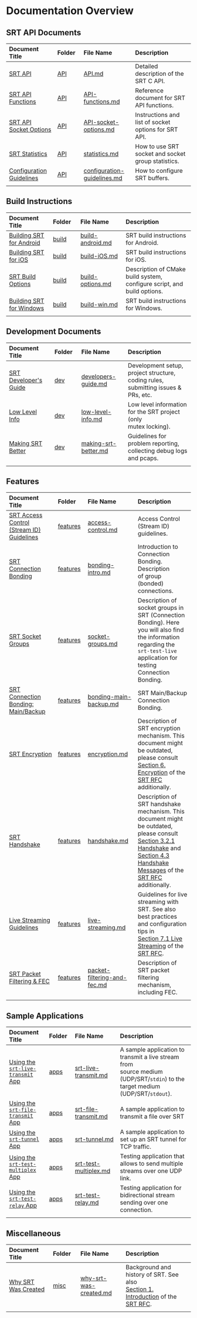 # Documentation Overview

## SRT API Documents

| Document Title                                         |            Folder             | File Name                                          | Description                                          |
| :----------------------------------------------------- | :---------------------------- | :------------------------------------------------- | :--------------------------------------------------- |
| [SRT API](API/API.md)                                  |          [API](API/)          | [API.md](API/API.md)                               | Detailed description of the SRT C API.               |
| [SRT API Functions](API/API-functions.md)              |          [API](API/)          | [API-functions.md](API/API-functions.md)           | Reference document for SRT API functions.            |
| [SRT API Socket Options](API/API-socket-options.md)    |          [API](API/)          | [API-socket-options.md](API/API-socket-options.md) | Instructions and list of socket options for SRT API. |
| [SRT Statistics](API/statistics.md)                    |          [API](API/)          | [statistics.md](API/statistics.md)                 | How to use SRT socket and socket group statistics.   |
| [Configuration Guidelines](API/configuration-guidelines.md) |     [API](API/)          | [configuration-guidelines.md](API/configuration-guidelines.md) | How to configure SRT buffers.            |
| <img width=200px height=1px/>                          | <img width=100px height=1px/> | <img width=200px height=1px/>                      | <img width=500px height=1px/>                        |

## Build Instructions

| Document Title                                     |            Folder             | File Name                                  | Description                                                  |
| :------------------------------------------------- | :---------------------------- | :----------------------------------------- | :----------------------------------------------------------- |
| [Building SRT for Android](build/build-android.md) |        [build](build/)        | [build-android.md](build/build-android.md) | SRT build instructions for Android.                          |
| [Building SRT for iOS](build/build-iOS.md)         |        [build](build/)        | [build-iOS.md](build/build-iOS.md)         | SRT build instructions for iOS.                              |
| [SRT Build Options](build/build-options.md)        |        [build](build/)        | [build-options.md](build/build-options.md) | Description of CMake build system, configure script, and<br />build options. |
| [Building SRT for Windows](build/build-win.md)     |        [build](build/)        | [build-win.md](build/build-win.md)         | SRT build instructions for Windows.                          |
| <img width=200px height=1px/>                      | <img width=100px height=1px/> | <img width=200px height=1px/>              | <img width=500px height=1px/>                                |

## Development Documents

| Document Title                                   |            Folder             | File Name                                        | Description                                                  |
| :----------------------------------------------- | :---------------------------- | :----------------------------------------------- | :----------------------------------------------------------- |
| [SRT Developer's Guide](dev/developers-guide.md) |          [dev](dev/)          | [developers-guide.md](dev/developers-guide.md)   | Development setup, project structure, coding rules,<br />submitting issues & PRs, etc. |
| [Low Level Info](dev/low-level-info.md)          |          [dev](dev/)          | [low-level-info.md](dev/low-level-info.md)       | Low level information for the SRT project (only<br />mutex locking). |
| [Making SRT Better](dev/making-srt-better.md)    |          [dev](dev/)          | [making-srt-better.md](dev/making-srt-better.md) | Guidelines for problem reporting, collecting debug logs<br />and pcaps. |
| <img width=200px height=1px/>                    | <img width=100px height=1px/> | <img width=200px height=1px/>                    | <img width=500px height=1px/>                                |

## Features

| Document Title                                               |            Folder             | File Name                                                    | Description                                                  |
| :----------------------------------------------------------- | :---------------------------- | :----------------------------------------------------------- | :----------------------------------------------------------- |
| [SRT Access Control<br /> (Stream ID) Guidelines](features/access-control.md) |     [features](features/)     | [access-control.md](features/access-control.md)              | Access Control (Stream ID) guidelines.                       |
| [SRT Connection Bonding](features/bonding-intro.md)          |     [features](features/)     | [bonding-intro.md](features/bonding-intro.md)                | Introduction to Connection Bonding. Description<br />of group (bonded) connections. |
| [SRT Socket Groups](features/socket-groups.md)               |     [features](features/)     | [socket-groups.md](features/socket-groups.md)                | Description of socket groups in SRT (Connection<br />Bonding). Here you will also find the information<br />regarding the `srt-test-live` application for testing<br />Connection Bonding. |
| [SRT Connection Bonding: Main/Backup][main-backup]           |     [features](features/)     | [bonding-main-backup.md][main-backup]                        | SRT Main/Backup Connection Bonding.                          |
| [SRT Encryption](features/encryption.md)                     |     [features](features/)     | [encryption.md](features/encryption.md)                      | Description of SRT encryption mechanism. This<br />document might be outdated, please consult<br />[Section 6. Encryption][srt-rfc-sec-6] of the [SRT RFC][srt-rfc] additionally. |
| [SRT Handshake](features/handshake.md)                       |     [features](features/)     | [handshake.md](features/handshake.md)                        | Description of SRT handshake mechanism. This<br />document might be outdated, please consult<br />[Section 3.2.1 Handshake][srt-rfc-sec-3-2-1] and<br />[Section 4.3 Handshake Messages](https://datatracker.ietf.org/doc/html/draft-sharabayko-srt-00#section-4.3) of the<br />[SRT RFC][srt-rfc] additionally. |
| [Live Streaming <br /> Guidelines](features/live-streaming.md) |   [features](features/)     | [live-streaming.md](features/live-streaming.md)              | Guidelines for live streaming with SRT. See also<br />best practices and configuration tips in<br />[Section 7.1 Live Streaming](https://datatracker.ietf.org/doc/html/draft-sharabayko-srt-00#section-7.1) of the [SRT RFC][srt-rfc]. |
| [SRT Packet <br /> Filtering & FEC][packet-filter]           |     [features](features/)     | [packet-filtering-and-fec.md][packet-filter]                 | Description of SRT packet filtering mechanism,<br />including FEC. |
| <img width=200px height=1px/>                                | <img width=100px height=1px/> | <img width=200px height=1px/>                                | <img width=500px height=1px/>                                |

## Sample Applications

| Document Title                                                         |            Folder     | File Name                                           | Description                                                   |
| :--------------------------------------------------------------------- | :-------------------- | :-------------------------------------------------- | :------------------------------------------------------------ |
| [Using the<br /> `srt-live-transmit` App](apps/srt-live-transmit.md)   | [apps](apps/)         | [srt-live-transmit.md](apps/srt-live-transmit.md)   | A sample application to transmit a live stream from<br />source medium (UDP/SRT/`stdin`) to the target medium<br />(UDP/SRT/`stdout`). |
| [Using the<br /> `srt-file-transmit` App](apps/srt-file-transmit.md)   | [apps](apps/)         | [srt-file-transmit.md](apps/srt-file-transmit.md)   | A sample application to transmit a file over SRT              |
| [Using the<br /> `srt-tunnel` App](apps/srt-tunnel.md)                 | [apps](apps/)         | [srt-tunnel.md](apps/srt-tunnel.md)                 | A sample application to set up an SRT tunnel for TCP traffic. |
| [Using the<br /> `srt-test-multiplex` App](apps/srt-test-multiplex.md) | [apps](apps/)         | [srt-test-multiplex.md](apps/srt-test-multiplex.md) | Testing application that allows to send multiple streams over one UDP link. |
| [Using the<br /> `srt-test-relay` App](apps/srt-test-relay.md)         | [apps](apps/)         | [srt-test-relay.md](apps/srt-test-relay.md)         | Testing application for bidirectional stream sending over one connection.   |
| <img width=200px height=1px/>                                  | <img width=100px height=1px/> | <img width=200px height=1px/>                       | <img width=500px height=1px/>                                      |

## Miscellaneous

| Document Title                                     |            Folder             | File Name                                             | Description                                                  |
| :------------------------------------------------- | :---------------------------- | :---------------------------------------------------- | :----------------------------------------------------------- |
| [Why SRT Was Created](misc/why-srt-was-created.md) |         [misc](misc/)         | [why-srt-was-created.md](misc/why-srt-was-created.md) | Background and history of SRT. See also<br />[Section 1. Introduction][srt-rfc-sec-1] of the [SRT RFC][srt-rfc]. |
| <img width=200px height=1px/>                      | <img width=100px height=1px/> | <img width=200px height=1px/>                         | <img width=500px height=1px/>                                |


[srt-rfc]: https://datatracker.ietf.org/doc/html/draft-sharabayko-srt-00
[srt-rfc-sec-1]: https://datatracker.ietf.org/doc/html/draft-sharabayko-srt-00#section-1
[srt-rfc-sec-3-2-1]: https://datatracker.ietf.org/doc/html/draft-sharabayko-srt-00#section-3.2.1
[srt-rfc-sec-6]: https://datatracker.ietf.org/doc/html/draft-sharabayko-srt-00#section-6

[main-backup]: features/bonding-main-backup.md
[packet-filter]: features/packet-filtering-and-fec.md
